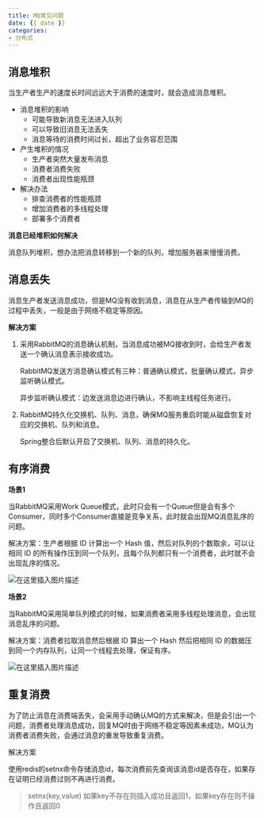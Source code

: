 ```yaml
---
title: MQ常见问题
date: {{ date }}
categories:
- 分布式
---
```


## 消息堆积

当生产者生产的速度长时间远远大于消费的速度时，就会造成消息堆积。

- 消息堆积的影响
  - 可能导致新消息无法进入队列
  - 可以导致旧消息无法丢失
  - 消息等待的消费时间过长，超出了业务容忍范围
- 产生堆积的情况
  - 生产者突然大量发布消息
  - 消费者消费失败
  - 消费者出现性能瓶颈
- 解决办法
  - 排查消费者的性能瓶颈
  - 增加消费者的多线程处理
  - 部署多个消费者

**消息已经堆积如何解决**

消息队列堆积，想办法把消息转移到一个新的队列，增加服务器来慢慢消费。

## 消息丢失

消息生产者发送消息成功，但是MQ没有收到消息，消息在从生产者传输到MQ的过程中丢失，一般是由于网络不稳定等原因。

**解决方案**

1. 采用RabbitMQ的消息确认机制，当消息成功被MQ接收到时，会给生产者发送一个确认消息表示接收成功。

   RabbitMQ发送方消息确认模式有三种：普通确认模式，批量确认模式，异步监听确认模式。

   异步监听确认模式：边发送消息边进行确认，不影响主线程任务进行。

2. RabbitMQ持久化交换机、队列、消息，确保MQ服务重启时能从磁盘恢复对应的交换机、队列和消息。

   Spring整合后默认开启了交换机、队列、消息的持久化。

## 有序消费

**场景1**

当RabbitMQ采用Work Queue模式，此时只会有一个Queue但是会有多个Consumer，同时多个Consumer直接是竞争关系，此时就会出现MQ消息乱序的问题。

解决方案：生产者根据 ID 计算出一个 Hash 值，然后对队列的个数取余，可以让相同 ID 的所有操作压到同一个队列，且每个队列都只有一个消费者，此时就不会出现乱序的情况。

![在这里插入图片描述](https://img-blog.csdnimg.cn/20210126162412781.png?x-oss-process=image/watermark,type_ZmFuZ3poZW5naGVpdGk,shadow_10,text_aHR0cHM6Ly9ibG9nLmNzZG4ubmV0L3dlaXhpbl80MjEwMzAyNg==,size_16,color_FFFFFF,t_70)

**场景2**

当RabbitMQ采用简单队列模式的时候，如果消费者采用多线程处理消息，会出现消息乱序的问题。

解决方案：消费者拉取消息然后根据 ID 算出一个 Hash 然后把相同 ID 的数据压到同一个内存队列，让同一个线程去处理，保证有序。

![在这里插入图片描述](https://img-blog.csdnimg.cn/20210126162801750.png?x-oss-process=image/watermark,type_ZmFuZ3poZW5naGVpdGk,shadow_10,text_aHR0cHM6Ly9ibG9nLmNzZG4ubmV0L3dlaXhpbl80MjEwMzAyNg==,size_16,color_FFFFFF,t_70)

## 重复消费

为了防止消息在消费端丢失，会采用手动确认MQ的方式来解决，但是会引出一个问题，消费者处理消息成功，回复MQ时由于网络不稳定等因素未成功，MQ认为消费者消费失败，会通过消息的重发导致重复消费。

解决方案

使用redis的setnx命令存储消息id，每次消费前先查询该消息id是否存在，如果存在证明已经消费过则不再进行消费。

> setnx(key,value)	如果key不存在则插入成功且返回1，如果key存在则不操作且返回0

